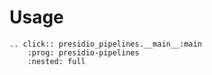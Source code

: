 # Usage

```{eval-rst}
.. click:: presidio_pipelines.__main__:main
    :prog: presidio-pipelines
    :nested: full
```
